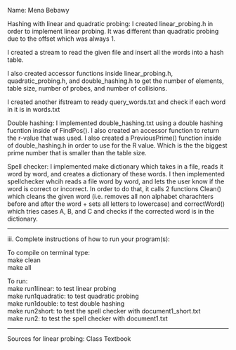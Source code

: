 Name: Mena Bebawy

Hashing with linear and quadratic probing:
I created linear_probing.h in order to implement linear probing.
It was different than quadratic probing due to the offset which was always 1.

I created a stream to read the given file and insert all the words into a hash table.

I also created accessor functions inside linear_probing.h, quadratic_probing.h, and double_hashing.h to
get the number of elements, table size, number of probes, and number of collisions.

I created another ifstream to ready query_words.txt and check if each word in it is in words.txt

Double hashing:
I implemented double_hashing.txt using a double hashing fucntion inside of FindPos().
I also created an accessor function to return the r-value that was used.
I also created a PreviousPrime() function inside of double_hashing.h in order to use for the R value.
Which is the the biggest prime number that is smaller than the table size.

Spell checker:
I implemented make dictionary which takes in a file, reads it word by word, and creates a dictionary of these words.
I then implemented spellchecker whcih reads a file word by word, and lets the user know if the word is correct or incorrect.
In order to do that, it calls 2 functions Clean() which cleans the given word (i.e. removes all non alphabet charachters
before and after the word + sets all letters to lowercase) and correctWord() which tries cases A, B, and C and checks if
the corrected word is in the dictionary.

---

iii. Complete instructions of how to run your program(s):

To compile on terminal type:  
make clean  
make all  

To run:  
make run1linear: to test linear probing  
make run1quadratic: to test quadratic probing  
make run1double: to test double hashing  
make run2short: to test the spell checker with document1_short.txt  
make run2: to test the spell checker with document1.txt  

---

Sources for linear probing:
Class Textbook
